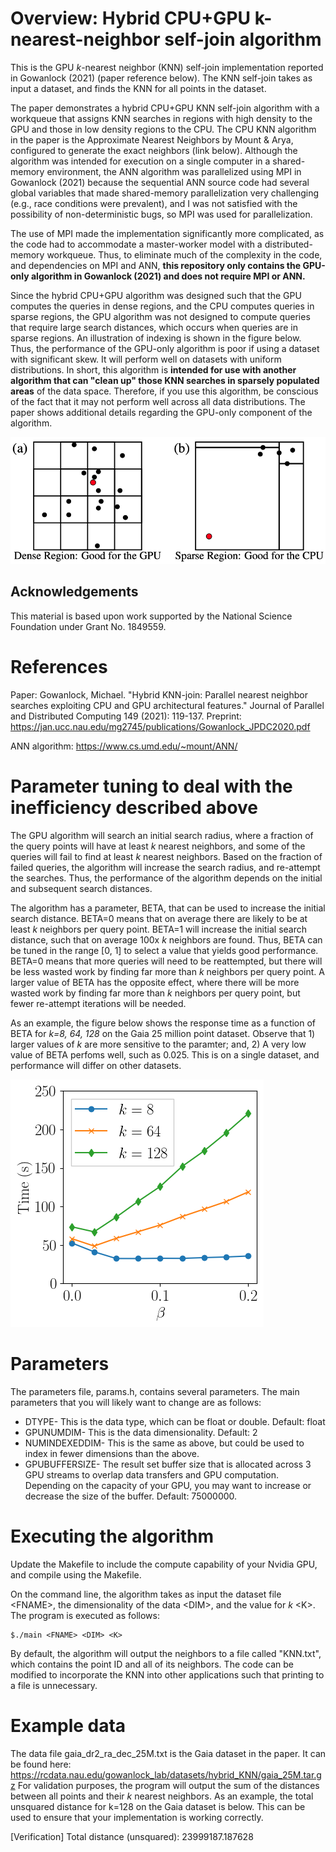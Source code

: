 # Overview: Hybrid CPU+GPU k-nearest-neighbor self-join algorithm

This is the GPU *k*-nearest neighbor (KNN) self-join implementation reported in Gowanlock (2021) (paper reference below). The KNN self-join takes as input a dataset, and finds the KNN for all points in the dataset.

The paper demonstrates a hybrid CPU+GPU KNN self-join algorithm with a workqueue that assigns KNN searches in regions with high density to the GPU and those in low density regions to the CPU. The CPU KNN algorithm in the paper is the Approximate Nearest Neighbors by Mount & Arya, configured to generate the exact neighbors (link below). Although the algorithm was intended for execution on a single computer in a shared-memory environment, the ANN algorithm was parallelized using MPI in Gowanlock (2021) because the sequential ANN source code had several global variables that made shared-memory parallelization very challenging (e.g., race conditions were prevalent), and I was not satisfied with the possibility of non-deterministic bugs, so MPI was used for parallelization. 

The use of MPI made the implementation significantly more complicated, as the code had to accommodate a master-worker model with a distributed-memory workqueue. Thus, to eliminate much of the complexity in the code, and dependencies on MPI and ANN, **this repository only contains the GPU-only algorithm in Gowanlock (2021) and does not require MPI or ANN.**

Since the hybrid CPU+GPU algorithm was designed such that the GPU computes the queries in dense regions, and the CPU computes queries in sparse regions, the GPU algorithm was not designed to compute queries that require large search distances, which occurs when queries are in sparse regions. An illustration of indexing is shown in the figure below. Thus, the performance of the GPU-only algorithm is poor if using a dataset with significant skew. It will perform well on datasets with uniform distributions. In short, this algorithm is **intended for use with another algorithm that can "clean up" those KNN searches in sparsely populated areas** of the data space. Therefore, if you use this algorithm, be conscious of the fact that it may not perform well across all data distributions. The paper shows additional details regarding the GPU-only component of the algorithm.

![indexing_gpu_cpu](gpu_cpu_indexing.png)


## Acknowledgements
This material is based upon work supported by the National Science Foundation under Grant No. 1849559.

# References

Paper:
Gowanlock, Michael. "Hybrid KNN-join: Parallel nearest neighbor searches exploiting CPU and GPU architectural features." Journal of Parallel and Distributed Computing 149 (2021): 119-137.
Preprint: https://jan.ucc.nau.edu/mg2745/publications/Gowanlock_JPDC2020.pdf

ANN algorithm: https://www.cs.umd.edu/~mount/ANN/


# Parameter tuning to deal with the inefficiency described above

The GPU algorithm will search an initial search radius, where a fraction of the query points will have at least *k* nearest neighbors, and some of the queries will fail to find at least *k* nearest neighbors. Based on the fraction of failed queries, the algorithm will increase the search radius, and re-attempt the searches. Thus, the performance of the algorithm depends on the initial and subsequent search distances. 

The algorithm has a parameter, BETA, that can be used to increase the initial search distance. BETA=0 means that on average there are likely to be at least *k* neighbors per query point. BETA=1 will increase the initial search distance, such that on average 100x *k* neighbors are found. Thus, BETA can be tuned in the range [0, 1] to select a value that yields good performance. BETA=0 means that more queries will need to be reattempted, but there will be less wasted work by finding far more than *k* neighbors per query point. A larger value of BETA has the opposite effect, where there will be more wasted work by finding far more than *k* neighbors per query point, but fewer re-attempt iterations will be needed.

As an example, the figure below shows the response time as a function of BETA for *k=8, 64, 128* on the Gaia 25 million point dataset. Observe that 1) larger values of *k* are more sensitive to the paramter; and, 2) A very low value of BETA perfoms well, such as 0.025. This is on a single dataset, and performance will differ on other datasets.


![time_vs_beta](time_vs_beta_gaia_25M.png)


# Parameters

The parameters file, params.h, contains several parameters. The main parameters that you will likely want to change are as follows:

* DTYPE- This is the data type, which can be float or double. Default: float
* GPUNUMDIM- This is the data dimensionality. Default: 2
* NUMINDEXEDDIM- This is the same as above, but could be used to index in fewer dimensions than the above.
* GPUBUFFERSIZE- The result set buffer size that is allocated across 3 GPU streams to overlap data transfers and GPU computation. Depending on the capacity of your GPU, you may want to increase or decrease the size of the buffer. Default: 75000000.

# Executing the algorithm
Update the Makefile to include the compute capability of your Nvidia GPU, and compile using the Makefile.

On the command line, the algorithm takes as input the dataset file \<FNAME\>, the dimensionality of the data \<DIM\>, and the value for *k* \<K\>. The program is executed as follows:

```
$./main <FNAME> <DIM> <K>
```

By default, the algorithm will output the neighbors to a file called "KNN.txt", which contains the point ID and all of its neighbors. The code can be modified to incorporate the KNN into other applications such that printing to a file is unnecessary.
  
# Example data
The data file gaia_dr2_ra_dec_25M.txt is the Gaia dataset in the paper. It can be found here: https://rcdata.nau.edu/gowanlock_lab/datasets/hybrid_KNN/gaia_25M.tar.gz
For validation purposes, the program will output the sum of the distances between all points and their *k* nearest neighbors. As an example, the total unsquared distance for k=128 on the Gaia dataset is below. This can be used to ensure that your implementation is working correctly.

[Verification] Total distance (unsquared): 23999187.187628
